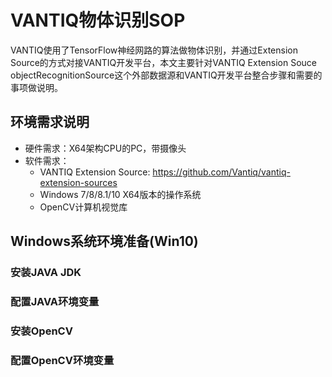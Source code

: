 # VANTIQ物体识别SOP
VANTIQ使用了TensorFlow神经网路的算法做物体识别，并通过Extension Source的方式对接VANTIQ开发平台，本文主要针对VANTIQ Extension Souce objectRecognitionSource这个外部数据源和VANTIQ开发平台整合步骤和需要的事项做说明。
## 环境需求说明
* 硬件需求：X64架构CPU的PC，带摄像头
* 软件需求：  
  + VANTIQ Extension Source: https://github.com/Vantiq/vantiq-extension-sources  
  + Windows 7/8/8.1/10 X64版本的操作系统  
  + OpenCV计算机视觉库  
## Windows系统环境准备(Win10)
### 安装JAVA JDK
### 配置JAVA环境变量
### 安装OpenCV
### 配置OpenCV环境变量
## 
